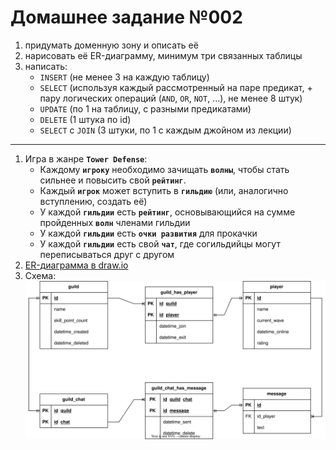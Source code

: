 # Домашнее задание №002

1. придумать доменную зону и описать её
2. нарисовать её ER-диаграмму, минимум три связанных таблицы
3. написать:
    - `INSERT` (не менее 3 на каждую таблицу)
    - `SELECT` (используя каждый рассмотренный на паре предикат, + пару логических операций (`AND`, `OR`, `NOT`, ...), не менее 8 штук)
    - `UPDATE` (по 1 на таблицу, с разными предикатами)
    - `DELETE` (1 штука по id)
    - `SELECT` с `JOIN` (3 штуки, по 1 с каждым джойном из лекции)

---

1. Игра в жанре **`Tower Defense`**:
    - Каждому **`игроку`** необходимо зачищать **`волны`**, чтобы стать сильнее и повысить свой **`рейтинг`**.
    - Каждый **`игрок`** может вступить в **`гильдию`** (или, аналогично вступлению, создать её)
    - У каждой **`гильдии`** есть **`рейтинг`**, основывающийся на сумме пройденных **`волн`** членами гильдии
    - У каждой **`гильдии`** есть **`очки развития`** для прокачки
    - У каждой **`гильдии`** есть свой **`чат`**, где согильдийцы могут переписываться друг с другом
2. [ER-диаграмма в draw.io](https://clck.ru/34xWki)
3. Схема:
![alt](003.svg)
